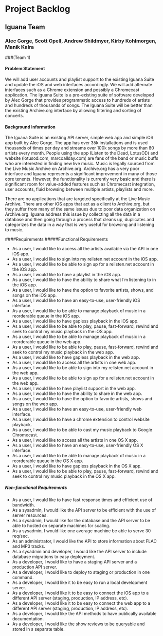 # Project Backlog
## Iguana Team
### Alec Gorge, Scott Opell, Andrew Shildmyer, Kirby Kohlmorgen, Manik Kalra
###(Team 1)

#### Problem Statement
We will add user accounts and playlist support to the existing Iguana Suite and update the iOS and web interfaces accordingly. We will add alternate interfaces such as a Chrome extension and possibly a Chromecast application. The Iguana Suite is a pre-existing suite of software developed by Alec Gorge that provides programmatic access to hundreds of artists and hundreds of thousands of songs. The Iguana Suite will be better than the existing Archive.org interface by allowing filtering and sorting of concerts.

#### Background Information
The Iguana Suite is an existing API server, simple web app and simple iOS app built by Alec Gorge. The app has over 35k installations and is used thousands of times per day and streams over 100k songs by more than 80 artists every month. People using the app (Listen to the Dead, LotusOD) and website (lotusod.com, marcoallday.com) are fans of the band or music buffs who are interested in finding new live music. Music is legally sourced from the Live Music Archive on Archive.org. Archive.org has a very poor interface and Iguana represents a significant improvement in many of those core tenents. However, the functionality is currently very basic and there is significant room for value-added features such as Chromecast integration, user accounts, fluid browsing between multiple artists, playlists and more.

There are no applications that are targeted specifically at the Live Music Archive. There are other iOS apps that act as a client to Archive.org, but they suffer from many of the same issues due to poor data organization on Archive.org. Iguana address this issue by collecting all the data in a database and then going through a process that cleans up, duplicates and categorizes the data in a way that is very useful for browsing and listening to music.

####Requirements
#####Functional Requirements
- As a user, I would like to access all the artists  available via the API in one iOS app.
- As a user, I would like to sign into my relisten.net account in the iOS app. 
- As a user, I would like to be able to sign up for a relisten.net account in the iOS app.
- As a user, I would like to have a playlist in the iOS app.
- As a user, I would like to have the ability to share what I’m listening to in the iOS app.
- As a user, I would like to have the option to favorite artists, shows, and songs on the iOS app. 
- As a user, I would like to have an easy-to-use, user-friendly iOS interface.
- As a user, I would like to be able to manage playback of music in a reorderable queue in the iOS app.
- As a user, I would like to have gapless playback in the iOS app.
- As a user, I would like to be able to play, pause, fast-forward, rewind and seek to control my music playback in the iOS app.
- As a user, I would like to be able to manage playback of music in a reorderable queue in the web app.
- As a user, I would like to be able to play, pause, fast-forward, rewind and seek to control my music playback in the web app.
- As a user, I would like to have gapless playback in the web app.
- As a user, I would like to access all the artists in one web app.
- As a user, I would like to be able to sign into my relisten.net account in the web app.
- As a user, I would like to be able to sign up for a relisten.net account in the web app.
- As a user, I would like to have playlist support in the web app.
- As a user, I would like to have the ability to share in the web app. 
- As a user, I would like to have the option to favorite artists, shows and songs on the web app. 
- As a user, I would like to have an easy-to-use, user-friendly web interface.
- As a user, I would like to have a chrome extension to control website playback.
- As a user, I would like to be able to cast my music playback to Google Chromecast.
- As a user, I would like to access all the artists in one OS X app.
- As a user, I would like to have an easy-to-use, user-friendly OS X interface.
- As a user, I would like to be able to manage playback of music in a reorderable queue in the OS X app.
- As a user, I would like to have gapless playback in the OS X app.
- As a user, I would like to be able to play, pause, fast-forward, rewind and seek to control my music playback in the OS X app.

##### Non-functional Requirements
- As a user, I would like to have fast response times and efficient use of bandwidth.
- As a sysadmin, I would like the API server to be efficient with the use of server resources.
- As a sysadmin, I would like for the database and the API server to be able to hosted on separate machines for scaling.
- As a sysadmin, I would like one average machine be able to serve 30 req/sec.
- As an administrator, I would like the API to store information about FLAC and MP3 tracks.
- As a sysadmin and developer, I would like the API server to include database migrations to easy deployment.
- As a developer, I would like to have a staging API server and a production API server.
- As a developer, I would like to deploy to staging or production in one command.
- As a developer, I would like it to be easy to run a local development server.
- As a developer, I would like it to be easy to connect the iOS app to a different API server (staging, production, IP address, etc).
- As a developer, I would like it to be easy to connect the web app to a different API server (staging, production, IP address, etc).
- As a developer, I would like the API methods to have publically available documentation.
- As a developer, I would like the show reviews to be queryable and stored in a separate table.